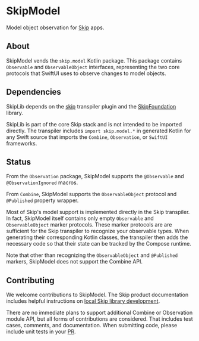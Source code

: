 # SkipModel

Model object observation for [Skip](https://skip.tools) apps.

## About 

SkipModel vends the `skip.model` Kotlin package. This package contains `Observable` and `ObservableObject` interfaces, representing the two core protocols that SwiftUI uses to observe changes to model objects.

## Dependencies

SkipLib depends on the [skip](https://source.skip.tools/skip) transpiler plugin and the [SkipFoundation](https://source.skip.tools/skip-foundation) library.

SkipLib is part of the core Skip stack and is not intended to be imported directly. The transpiler includes `import skip.model.*` in generated Kotlin for any Swift source that imports the `Combine`, `Observation`, or `SwiftUI` frameworks.

## Status

From the `Observation` package, SkipModel supports the `@Observable` and `@ObservationIgnored` macros.

From `Combine`, SkipModel supports the `ObservableObject` protocol and `@Published` property wrapper.

Most of Skip's model support is implemented directly in the Skip transpiler. In fact, SkipModel itself contains only empty `Observable` and `ObservableObject` marker protocols. These marker protocols are are sufficient for the Skip transpiler to recognize your observable types. When generating their corresponding Kotlin classes, the transpiler then adds the necessary code so that their state can be tracked by the Compose runtime.

Note that other than recognizing the `ObservableObject` and `@Published` markers, SkipModel does not support the Combine API.

## Contributing

We welcome contributions to SkipModel. The Skip product documentation includes helpful instructions on [local Skip library development](https://skip.tools/docs/#local-libraries). 

There are no immediate plans to support additional Combine or Observation module API, but all forms of contributions are considered. That includes test cases, comments, and documentation. When submitting code, please include unit tests in your [PR](https://github.com/skiptools/skip-model/pulls).

